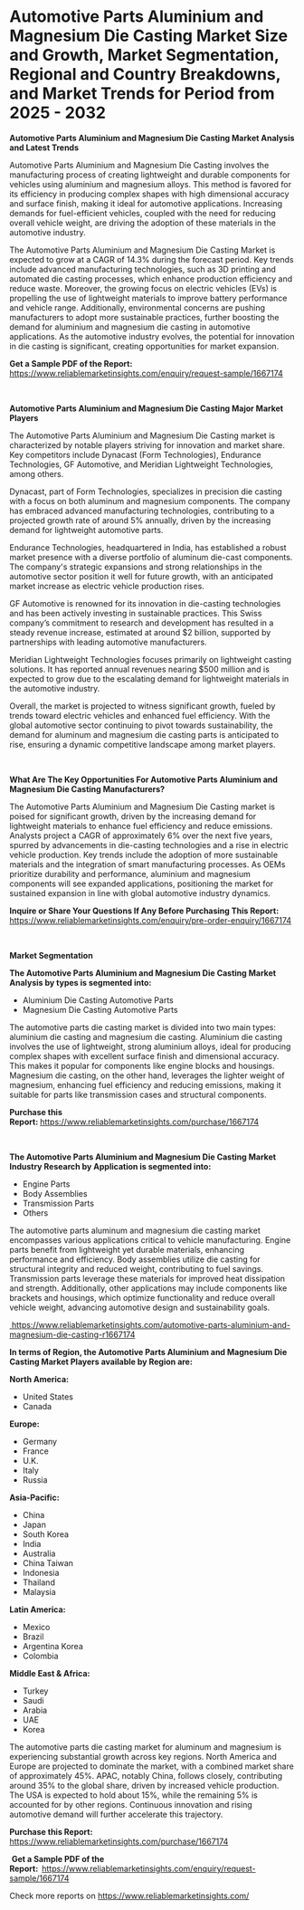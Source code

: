 <p><h1>Automotive Parts Aluminium and Magnesium Die Casting Market Size and Growth, Market Segmentation, Regional and Country Breakdowns, and Market Trends for Period from 2025 -  2032</h1></p><p><strong>Automotive Parts Aluminium and Magnesium Die Casting Market Analysis and Latest Trends</strong></p>
<p><p>Automotive Parts Aluminium and Magnesium Die Casting involves the manufacturing process of creating lightweight and durable components for vehicles using aluminium and magnesium alloys. This method is favored for its efficiency in producing complex shapes with high dimensional accuracy and surface finish, making it ideal for automotive applications. Increasing demands for fuel-efficient vehicles, coupled with the need for reducing overall vehicle weight, are driving the adoption of these materials in the automotive industry.</p><p>The Automotive Parts Aluminium and Magnesium Die Casting Market is expected to grow at a CAGR of 14.3% during the forecast period. Key trends include advanced manufacturing technologies, such as 3D printing and automated die casting processes, which enhance production efficiency and reduce waste. Moreover, the growing focus on electric vehicles (EVs) is propelling the use of lightweight materials to improve battery performance and vehicle range. Additionally, environmental concerns are pushing manufacturers to adopt more sustainable practices, further boosting the demand for aluminium and magnesium die casting in automotive applications. As the automotive industry evolves, the potential for innovation in die casting is significant, creating opportunities for market expansion.</p></p>
<p><strong>Get a Sample PDF of the Report:&nbsp;</strong> <a href="https://www.reliablemarketinsights.com/enquiry/request-sample/1667174?utm_campaign=2532&utm_medium=2&utm_source=Github&utm_content=ia&utm_term=08032025&utm_id=automotive-parts-aluminium-and-magnesium-die-casting">https://www.reliablemarketinsights.com/enquiry/request-sample/1667174</a></p>
<p>&nbsp;</p>
<p><strong>Automotive Parts Aluminium and Magnesium Die Casting Major Market Players</strong></p>
<p><p>The Automotive Parts Aluminium and Magnesium Die Casting market is characterized by notable players striving for innovation and market share. Key competitors include Dynacast (Form Technologies), Endurance Technologies, GF Automotive, and Meridian Lightweight Technologies, among others.</p><p>Dynacast, part of Form Technologies, specializes in precision die casting with a focus on both aluminum and magnesium components. The company has embraced advanced manufacturing technologies, contributing to a projected growth rate of around 5% annually, driven by the increasing demand for lightweight automotive parts.</p><p>Endurance Technologies, headquartered in India, has established a robust market presence with a diverse portfolio of aluminum die-cast components. The company's strategic expansions and strong relationships in the automotive sector position it well for future growth, with an anticipated market increase as electric vehicle production rises.</p><p>GF Automotive is renowned for its innovation in die-casting technologies and has been actively investing in sustainable practices. This Swiss company’s commitment to research and development has resulted in a steady revenue increase, estimated at around $2 billion, supported by partnerships with leading automotive manufacturers.</p><p>Meridian Lightweight Technologies focuses primarily on lightweight casting solutions. It has reported annual revenues nearing $500 million and is expected to grow due to the escalating demand for lightweight materials in the automotive industry.</p><p>Overall, the market is projected to witness significant growth, fueled by trends toward electric vehicles and enhanced fuel efficiency. With the global automotive sector continuing to pivot towards sustainability, the demand for aluminum and magnesium die casting parts is anticipated to rise, ensuring a dynamic competitive landscape among market players.</p></p>
<p>&nbsp;</p>
<p><strong>What Are The Key Opportunities For Automotive Parts Aluminium and Magnesium Die Casting Manufacturers?</strong></p>
<p><p>The Automotive Parts Aluminium and Magnesium Die Casting market is poised for significant growth, driven by the increasing demand for lightweight materials to enhance fuel efficiency and reduce emissions. Analysts project a CAGR of approximately 6% over the next five years, spurred by advancements in die-casting technologies and a rise in electric vehicle production. Key trends include the adoption of more sustainable materials and the integration of smart manufacturing processes. As OEMs prioritize durability and performance, aluminium and magnesium components will see expanded applications, positioning the market for sustained expansion in line with global automotive industry dynamics.</p></p>
<p><strong>Inquire or Share Your Questions If Any Before Purchasing This Report:</strong> <a href="https://www.reliablemarketinsights.com/enquiry/pre-order-enquiry/1667174?utm_campaign=2532&utm_medium=2&utm_source=Github&utm_content=ia&utm_term=08032025&utm_id=automotive-parts-aluminium-and-magnesium-die-casting">https://www.reliablemarketinsights.com/enquiry/pre-order-enquiry/1667174</a></p>
<p>&nbsp;</p>
<p><strong>Market Segmentation</strong></p>
<p><strong>The Automotive Parts Aluminium and Magnesium Die Casting Market Analysis by types is segmented into:</strong></p>
<p><ul><li>Aluminium Die Casting Automotive Parts</li><li>Magnesium Die Casting Automotive Parts</li></ul></p>
<p><p>The automotive parts die casting market is divided into two main types: aluminium die casting and magnesium die casting. Aluminium die casting involves the use of lightweight, strong aluminium alloys, ideal for producing complex shapes with excellent surface finish and dimensional accuracy. This makes it popular for components like engine blocks and housings. Magnesium die casting, on the other hand, leverages the lighter weight of magnesium, enhancing fuel efficiency and reducing emissions, making it suitable for parts like transmission cases and structural components.</p></p>
<p><strong>Purchase this Report:&nbsp;</strong><a href="https://www.reliablemarketinsights.com/purchase/1667174?utm_campaign=2532&utm_medium=2&utm_source=Github&utm_content=ia&utm_term=08032025&utm_id=automotive-parts-aluminium-and-magnesium-die-casting">https://www.reliablemarketinsights.com/purchase/1667174</a></p>
<p>&nbsp;</p>
<p><strong>The Automotive Parts Aluminium and Magnesium Die Casting Market Industry Research by Application is segmented into:</strong></p>
<p><ul><li>Engine Parts</li><li>Body Assemblies</li><li>Transmission Parts</li><li>Others</li></ul></p>
<p><p>The automotive parts aluminum and magnesium die casting market encompasses various applications critical to vehicle manufacturing. Engine parts benefit from lightweight yet durable materials, enhancing performance and efficiency. Body assemblies utilize die casting for structural integrity and reduced weight, contributing to fuel savings. Transmission parts leverage these materials for improved heat dissipation and strength. Additionally, other applications may include components like brackets and housings, which optimize functionality and reduce overall vehicle weight, advancing automotive design and sustainability goals.</p></p>
<p><a href="https://www.reliablemarketinsights.com/automotive-parts-aluminium-and-magnesium-die-casting-r1667174?utm_campaign=2532&utm_medium=2&utm_source=Github&utm_content=ia&utm_term=08032025&utm_id=automotive-parts-aluminium-and-magnesium-die-casting">&nbsp;https://www.reliablemarketinsights.com/automotive-parts-aluminium-and-magnesium-die-casting-r1667174</a></p>
<p><strong>In terms of Region, the Automotive Parts Aluminium and Magnesium Die Casting Market Players available by Region are:</strong></p>
<p>
    <p> <strong> North America: </strong>
        <ul>
            <li>United States</li>
            <li>Canada</li>
        </ul>
        </p> 
    <p> <strong> Europe: </strong>
        <ul>
            <li>Germany</li>
            <li>France</li>
            <li>U.K.</li>
            <li>Italy</li>
            <li>Russia</li>
        </ul>
        </p> 
    <p> <strong> Asia-Pacific: </strong>
        <ul>
            <li>China</li>
            <li>Japan</li>
            <li>South Korea</li>
            <li>India</li>
            <li>Australia</li>
            <li>China Taiwan</li>
            <li>Indonesia</li>
            <li>Thailand</li>
            <li>Malaysia</li>
        </ul>
        </p> 
    <p> <strong> Latin America: </strong>
        <ul>
            <li>Mexico</li>
            <li>Brazil</li>
            <li>Argentina Korea</li>
            <li>Colombia</li>
        </ul>
        </p> 
    <p> <strong> Middle East & Africa: </strong>
        <ul>
            <li>Turkey</li>
            <li>Saudi</li>
            <li>Arabia</li>
            <li>UAE</li>
            <li>Korea</li>
        </ul>
    </p>
    </p>
<p><p>The automotive parts die casting market for aluminum and magnesium is experiencing substantial growth across key regions. North America and Europe are projected to dominate the market, with a combined market share of approximately 45%. APAC, notably China, follows closely, contributing around 35% to the global share, driven by increased vehicle production. The USA is expected to hold about 15%, while the remaining 5% is accounted for by other regions. Continuous innovation and rising automotive demand will further accelerate this trajectory.</p></p>
<p><strong>Purchase this Report: </strong><a href="https://www.reliablemarketinsights.com/purchase/1667174?utm_campaign=2532&utm_medium=2&utm_source=Github&utm_content=ia&utm_term=08032025&utm_id=automotive-parts-aluminium-and-magnesium-die-casting">https://www.reliablemarketinsights.com/purchase/1667174</a></p>
<p>&nbsp;<strong>Get a Sample PDF of the Report:&nbsp;&nbsp;</strong><a href="https://www.reliablemarketinsights.com/enquiry/request-sample/1667174?utm_campaign=2532&utm_medium=2&utm_source=Github&utm_content=ia&utm_term=08032025&utm_id=automotive-parts-aluminium-and-magnesium-die-casting">https://www.reliablemarketinsights.com/enquiry/request-sample/1667174</a></p>
<p><strong></strong></p>
<p>Check more reports on <a href="https://www.reliablemarketinsights.com/?utm_campaign=2532&utm_medium=2&utm_source=Github&utm_content=ia&utm_term=08032025&utm_id=automotive-parts-aluminium-and-magnesium-die-casting">https://www.reliablemarketinsights.com/</a></p>